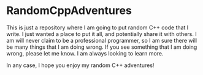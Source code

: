 # RandomCppAdventures

This is just a repository where I am going to put random C++ code that I write. I just wanted a place to put it all, and potentially share it with others. I am will never claim to be a professional programmer, so I am sure there will be many things that I am doing wrong. If you see something that I am doing wrong, please let me know. I am always looking to learn more. 

In any case, I hope you enjoy my random C++ adventures!
